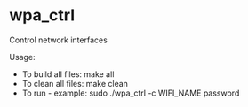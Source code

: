 # wpa_ctrl
Control network interfaces

Usage: 
- To build all files: make all
- To clean all files: make clean
- To run - example: sudo ./wpa_ctrl -c WIFI_NAME password
